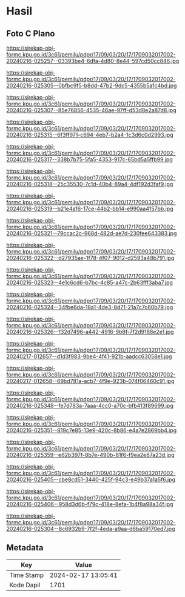 # Hasil

## Foto C Plano

https://sirekap-obj-formc.kpu.go.id/3c61/pemilu/pdpr/17/09/03/20/17/1709032017002-20240216-025257--03393be4-6dfa-4d80-8e44-597cd50cc846.jpg

https://sirekap-obj-formc.kpu.go.id/3c61/pemilu/pdpr/17/09/03/20/17/1709032017002-20240216-025305--0bfbc9f5-b8dd-47b2-9dc5-4355b5a1c4bd.jpg

https://sirekap-obj-formc.kpu.go.id/3c61/pemilu/pdpr/17/09/03/20/17/1709032017002-20240216-025307--85e76856-4535-46ae-97ff-d53d8e2a87d8.jpg

https://sirekap-obj-formc.kpu.go.id/3c61/pemilu/pdpr/17/09/03/20/17/1709032017002-20240216-025315--6f3ff971-c694-4eb7-b2a4-1c3d6c0d2993.jpg

https://sirekap-obj-formc.kpu.go.id/3c61/pemilu/pdpr/17/09/03/20/17/1709032017002-20240216-025317--338b7b75-5fa5-4353-917c-65bd5a5ffb99.jpg

https://sirekap-obj-formc.kpu.go.id/3c61/pemilu/pdpr/17/09/03/20/17/1709032017002-20240216-025318--25c35530-7c1d-40b4-89a4-4df192d3faf9.jpg

https://sirekap-obj-formc.kpu.go.id/3c61/pemilu/pdpr/17/09/03/20/17/1709032017002-20240216-025319--b21e4a16-17ce-44b2-bb14-e990aa4157bb.jpg

https://sirekap-obj-formc.kpu.go.id/3c61/pemilu/pdpr/17/09/03/20/17/1709032017002-20240216-025321--79ccac2c-968d-482d-ae7d-230fee643383.jpg

https://sirekap-obj-formc.kpu.go.id/3c61/pemilu/pdpr/17/09/03/20/17/1709032017002-20240216-025322--d27935ae-1f78-4f07-9012-d2593a48b791.jpg

https://sirekap-obj-formc.kpu.go.id/3c61/pemilu/pdpr/17/09/03/20/17/1709032017002-20240216-025323--4e1c6cd6-b7bc-4c85-a47c-2b63fff3aba7.jpg

https://sirekap-obj-formc.kpu.go.id/3c61/pemilu/pdpr/17/09/03/20/17/1709032017002-20240216-025324--34fbe6da-18a1-4de3-8d71-21a7c7c60b79.jpg

https://sirekap-obj-formc.kpu.go.id/3c61/pemilu/pdpr/17/09/03/20/17/1709032017002-20240216-025326--132d7496-a442-4916-9b8f-7f2d9188e2e1.jpg

https://sirekap-obj-formc.kpu.go.id/3c61/pemilu/pdpr/17/09/03/20/17/1709032017002-20240217-012657--d1d3f983-9be4-4f41-921b-aadcc63058e1.jpg

https://sirekap-obj-formc.kpu.go.id/3c61/pemilu/pdpr/17/09/03/20/17/1709032017002-20240217-012658--69bd781a-acb7-4f9e-923b-074f06460c91.jpg

https://sirekap-obj-formc.kpu.go.id/3c61/pemilu/pdpr/17/09/03/20/17/1709032017002-20240216-025348--fe7d783a-7aaa-4cc0-a70c-bfb413f89699.jpg

https://sirekap-obj-formc.kpu.go.id/3c61/pemilu/pdpr/17/09/03/20/17/1709032017002-20240216-025351--819c7e85-13e9-420c-8b86-e4a7e2869bb4.jpg

https://sirekap-obj-formc.kpu.go.id/3c61/pemilu/pdpr/17/09/03/20/17/1709032017002-20240216-025359--e62b397f-8b7e-490b-81f6-f9ea2e87a23d.jpg

https://sirekap-obj-formc.kpu.go.id/3c61/pemilu/pdpr/17/09/03/20/17/1709032017002-20240216-025405--cbe8cd51-3440-425f-94c3-e49b37a1a5f6.jpg

https://sirekap-obj-formc.kpu.go.id/3c61/pemilu/pdpr/17/09/03/20/17/1709032017002-20240216-025406--958d3d6b-f79c-418e-8efa-1b4f8a98a34f.jpg

https://sirekap-obj-formc.kpu.go.id/3c61/pemilu/pdpr/17/09/03/20/17/1709032017002-20240216-025304--8c6932b9-7f2f-4eda-a9aa-d6ba59170ed7.jpg


## Metadata

| Key        | Value               |
| ---------- | ------------------- |
| Time Stamp | 2024-02-17 13:05:41 |
| Kode Dapil | 1701                |



